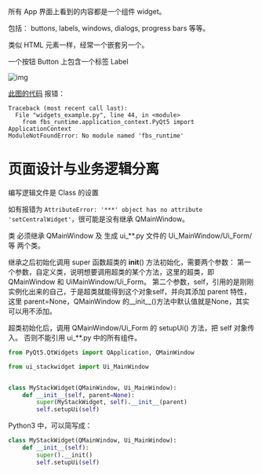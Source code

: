 所有 App 界面上看到的内容都是一个组件 widget。

包括：
buttons, labels, windows, dialogs, progress bars 等等。

类似 HTML 元素一样，经常一个嵌套另一个。

一个按钮 Button 上包含一个标签 Label

![img](https://build-system.fman.io/static/public/img/widgets.png)

[此图的代码](a04_widgets_example.py)
报错：
```
Traceback (most recent call last):
  File "widgets_example.py", line 44, in <module>
    from fbs_runtime.application_context.PyQt5 import ApplicationContext
ModuleNotFoundError: No module named 'fbs_runtime'
```


# 页面设计与业务逻辑分离
编写逻辑文件是 Class 的设置

如有报错为 `AttributeError: '***' object has no attribute 'setCentralWidget'`，很可能是没有继承 QMainWindow。

类 必须继承 QMainWindow 及 生成 ui_**.py 文件的 Ui_MainWindow/Ui_Form/等 两个类。

继承之后初始化调用 super 函数超类的 __init__() 方法初始化，需要两个参数：
第一个参数，自定义类，说明想要调用超类的某个方法，这里的超类，即 QMainWindow 和 UiMainWindow/Ui_Form。
第二个参数，self，引用的是刚刚实例化出来的自己，于是超类就能得到这个对象self，并向其添加 parent 特性，这里 parent=None，QMainWindow 的__init__()方法中默认值就是None，其实可以用不添加。

超类初始化后，调用 QMainWindow/Ui_Form 的 setupUi() 方法，把 self 对象传入。
否则不能引用 ui_**.py 中的所有组件。

 
```Python
from PyQt5.QtWidgets import QApplication, QMainWindow

from ui_stackwidget import Ui_MainWindow


class MyStackWidget(QMainWindow, Ui_MainWindow):
    def __init__(self, parent=None):
        super(MyStackWidget, self).__init__(parent)
        self.setupUi(self)
```

Python3 中，可以简写成：
```Python
class MyStackWidget(QMainWindow, Ui_MainWindow):
    def __init__(self):
        super().__init()
        self.setupUi(self)
```
